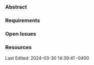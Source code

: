 ### Abstract

### Requirements

### Open Issues

### Resources
Last Edited: 2024-03-30 14:39:41 -0400
